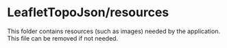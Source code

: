 # LeafletTopoJson/resources

This folder contains resources (such as images) needed by the application. This file can
be removed if not needed.
